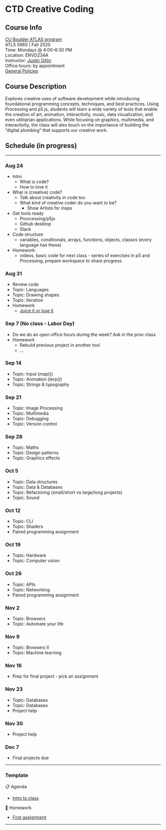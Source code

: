 # CTD Creative Coding

## Course Info

[CU Boulder ATLAS program](https://www.colorado.edu/atlas/academics/graduate/ms-technology-media-society) <br>
ATLS 5660 | Fall 2020 <br>
Time: Mondays @ 4:00–6:30 PM <br>
Location: ENVD234A <br>
Instructor: [Justin Gitlin](https://cacheflowe.com) <br>
Office hours: by appointment <br>
[General Policies](./docs/policies.md)

## Course Description

Explores creative uses of software development while introducing foundational programming concepts, techniques, and best practices. Using Processing and p5.js, students will learn a wide variety of tools that enable the creation of art, animation, interactivity, music, data visualization, and even utilitarian applications. While focusing on graphics, multimedia, and interactivity, the class will also touch on the importance of building the “digital plumbing” that supports our creative work.

## Schedule (in progress)

---

### Aug 24
* Intro
  * What is code?
  * How to love it
* What is (creative) code?
  * Talk about creativity in code too
  * What kind of creative coder do you want to be?
    * Show Artists for inspo
* Get tools ready
  * Proccessing/p5js
  * Github desktop
  * Slack
* Code structure
  * variables, conditionals, arrays, functions, objects, classes (every language has these)
* Homework: 
  * videos, basic code for next class - series of exercises in p5 and Processing, prepare workspace to share progress
### Aug 31
* Review code
* Topic: Languages
* Topic: Drawing shapes
* Topic: Iteration
* Homework
  * [Juice it or lose it](https://www.youtube.com/watch?v=Fy0aCDmgnxg)
### Sep 7 (No class - Labor Day)
* Do we do an open office hours during the week? Ask in the prior class
* Homework
  * Rebuild previous project in another tool
  * ...
### Sep 14
* Topic: Input (map())
* Topic: Animation (lerp())
* Topic: Strings & typography
### Sep 21
* Topic: Image Processing
* Topic: Multimedia
* Topic: Debugging
* Topic: Version control
### Sep 28
* Topic: Maths
* Topic: Design patterns
* Topic: Graphics effects
### Oct 5
* Topic: Data structures
* Topic: Data & Databases
* Topic: Refactoring (small/short vs large/long projects)
* Topic: Sound
### Oct 12
* Topic: CLI
* Topic: Shaders
* Paired programming assignment
### Oct 19
* Topic: Hardware
* Topic: Computer vision
### Oct 26
* Topic: APIs
* Topic: Networking
* Paired programming assignment
### Nov 2
* Topic: Browsers
* Topic: Automate your life
### Nov 9
* Topic: Browsers II
* Topic: Machine learning
### Nov 16
* Prep for final project - pick an assignment
### Nov 23
* Topic: Databases
* Topic: Databases
* Project help
### Nov 30
* Project help
### Dec 7
* Final projects due

---

### Template

📋 Agenda

- [Intro to class](./classes/01-jan-13.md)

📝 Homework

- [First assignment](./classes/01-jan-13.md#homework)

---
